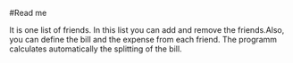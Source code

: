 #Read me


It is one list of friends. In this list you can add and remove the friends.Also, you can  define the bill and the expense from each friend.
The programm calculates automatically the splitting of the bill.
